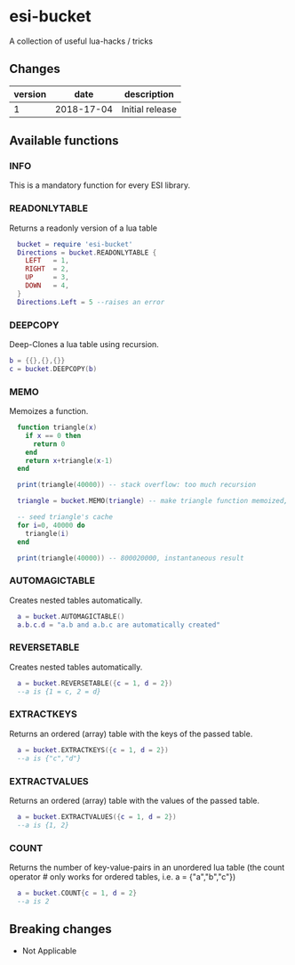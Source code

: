 # esi-bucket

A collection of useful lua-hacks / tricks

## Changes

version | date | description
------- | ---- | -----------
1 | 2018-17-04 | Initial release

## Available functions

### INFO

This is a mandatory function for every ESI library.

### READONLYTABLE

Returns a readonly version of a lua table

```lua
  bucket = require 'esi-bucket'
  Directions = bucket.READONLYTABLE {
    LEFT   = 1,
    RIGHT  = 2,
    UP     = 3,
    DOWN   = 4,
  }
  Directions.Left = 5 --raises an error
```

### DEEPCOPY

Deep-Clones a lua table using recursion.

```lua
b = {{},{},{}}
c = bucket.DEEPCOPY(b)
```

### MEMO

Memoizes a function.

```lua
  function triangle(x)
    if x == 0 then 
      return 0 
    end
    return x+triangle(x-1)
  end

  print(triangle(40000)) -- stack overflow: too much recursion

  triangle = bucket.MEMO(triangle) -- make triangle function memoized, so it "remembers" previous results

  -- seed triangle's cache
  for i=0, 40000 do 
    triangle(i)
  end 

  print(triangle(40000)) -- 800020000, instantaneous result
```

### AUTOMAGICTABLE

Creates nested tables automatically.

```lua
  a = bucket.AUTOMAGICTABLE()
  a.b.c.d = "a.b and a.b.c are automatically created"
```

### REVERSETABLE

Creates nested tables automatically.

```lua
  a = bucket.REVERSETABLE({c = 1, d = 2})
  --a is {1 = c, 2 = d}
```

### EXTRACTKEYS

Returns an ordered (array) table with the keys of the passed table.

```lua
  a = bucket.EXTRACTKEYS({c = 1, d = 2})
  --a is {"c","d"}
```

### EXTRACTVALUES

Returns an ordered (array) table with the values of the passed table.

```lua
  a = bucket.EXTRACTVALUES({c = 1, d = 2})
  --a is {1, 2}
```

### COUNT

Returns the number of key-value-pairs in an unordered lua table (the count operator # only works for ordered tables, i.e. a = {"a","b","c"})

```lua
  a = bucket.COUNT{c = 1, d = 2}
  --a is 2
```

## Breaking changes

- Not Applicable